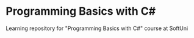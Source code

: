 # Programming Basics with C#
Learning repository for "Programming Basics with C#" course at SoftUni
